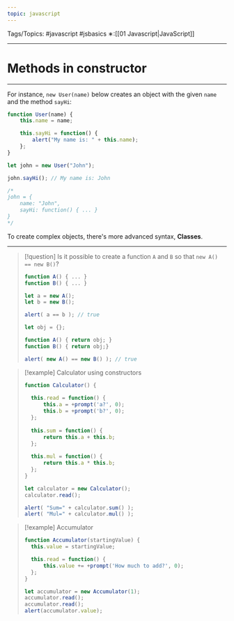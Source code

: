 ```yaml
---
topic: javascript
---
```

Tags/Topics: #javascript #jsbasics 
∗:[[01 Javascript|JavaScript]] 

---
# Methods in constructor

--- 


For instance, `new User(name)` below creates an object with the given `name` and the method `sayHi`:
```javascript
function User(name) {
	this.name = name;

	this.sayHi = function() {
		alert("My name is: " + this.name);
	};
}

let john = new User("John");

john.sayHi(); // My name is: John

/*
john = {
	name: "John",
	sayHi: function() { ... }
}
*/
```

To create complex objects, there's more advanced syntax, __Classes__.

---

>[!question] Is it possible to create a function `A` and `B` so that `new A() == new B()`?
>```javascript
>function A() { ... }
>function B() { ... }
>
>let a = new A();
>let b = new B();
>
>alert( a == b ); // true
>```
>
>```javascript
>let obj = {};
>
>function A() { return obj; }
>function B() { return obj;}
>
>alert( new A() == new B() ); // true
>```

>[!example] Calculator using constructors
>```javascript
>function Calculator() {
>	
>	this.read = function() {
>		this.a = +prompt('a?', 0);
>		this.b = +prompt('b?', 0);
>	};
>	
>	this.sum = function() {
>		return this.a + this.b;
>	};
>	
>	this.mul = function() {
>		return this.a * this.b;
>	};
>}
>
>let calculator = new Calculator();
>calculator.read();
>
>alert( "Sum=" + calculator.sum() );
>alert( "Mul=" + calculator.mul() );
>```

>[!example] Accumulator
>```javascript
>function Accumulator(startingValue) {
>	this.value = startingValue;
>
>	this.read = function() {
>		this.value += +prompt('How much to add?', 0);
>	};
>}
>
>let accumulator = new Accumulator(1);
>accumulator.read();
>accumulator.read();
>alert(accumulator.value);
>```
